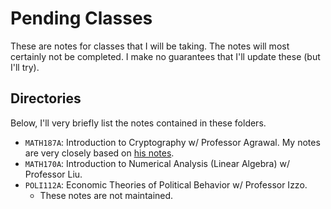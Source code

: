 # Pending Classes
These are notes for classes that I will be taking. The notes will most certainly not be completed. I make no guarantees that I'll update these (but I'll try). 

## Directories
Below, I'll very briefly list the notes contained in these folders.
- `MATH187A`: Introduction to Cryptography w/ Professor Agrawal. My notes are very closely based on [his notes](https://sagrawalx.github.io/assets/crypt/). 
- `MATH170A`: Introduction to Numerical Analysis (Linear Algebra) w/ Professor Liu. 
- `POLI112A`: Economic Theories of Political Behavior w/ Professor Izzo.
    - These notes are not maintained. 